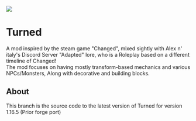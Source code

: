 ![](https://cdn.discordapp.com/attachments/814468698618200135/838709503725010944/Turned_Background.png)
# Turned
A mod inspired by the steam game "Changed", mixed sightly with Alex n' italy's Discord Server "Adapted" lore, who is a Roleplay based on a different timeline of Changed!<br>
The mod focuses on having mostly transform-based mechanics and various NPCs/Monsters, Along with decorative and building blocks.

## About
This branch is the source code to the latest version of Turned for version 1.16.5 (Prior forge port)

